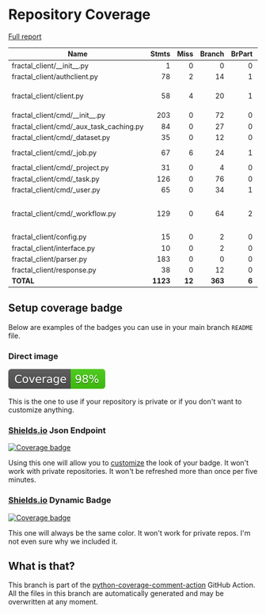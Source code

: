 # Repository Coverage

[Full report](https://htmlpreview.github.io/?https://github.com/fractal-analytics-platform/fractal-client/blob/python-coverage-comment-action-data/htmlcov/index.html)

| Name                                        |    Stmts |     Miss |   Branch |   BrPart |   Cover |   Missing |
|-------------------------------------------- | -------: | -------: | -------: | -------: | ------: | --------: |
| fractal\_client/\_\_init\_\_.py             |        1 |        0 |        0 |        0 |    100% |           |
| fractal\_client/authclient.py               |       78 |        2 |       14 |        1 |     97% |     82-83 |
| fractal\_client/client.py                   |       58 |        4 |       20 |        1 |     94% |132-134, 138 |
| fractal\_client/cmd/\_\_init\_\_.py         |      203 |        0 |       72 |        0 |    100% |           |
| fractal\_client/cmd/\_aux\_task\_caching.py |       84 |        0 |       27 |        0 |    100% |           |
| fractal\_client/cmd/\_dataset.py            |       35 |        0 |       12 |        0 |    100% |           |
| fractal\_client/cmd/\_job.py                |       67 |        6 |       24 |        1 |     92% |82-93, 121 |
| fractal\_client/cmd/\_project.py            |       31 |        0 |        4 |        0 |    100% |           |
| fractal\_client/cmd/\_task.py               |      126 |        0 |       76 |        0 |    100% |           |
| fractal\_client/cmd/\_user.py               |       65 |        0 |       34 |        1 |     99% |    38->47 |
| fractal\_client/cmd/\_workflow.py           |      129 |        0 |       64 |        2 |     99% |250->258, 289->297 |
| fractal\_client/config.py                   |       15 |        0 |        2 |        0 |    100% |           |
| fractal\_client/interface.py                |       10 |        0 |        2 |        0 |    100% |           |
| fractal\_client/parser.py                   |      183 |        0 |        0 |        0 |    100% |           |
| fractal\_client/response.py                 |       38 |        0 |       12 |        0 |    100% |           |
|                                   **TOTAL** | **1123** |   **12** |  **363** |    **6** | **99%** |           |


## Setup coverage badge

Below are examples of the badges you can use in your main branch `README` file.

### Direct image

[![Coverage badge](https://raw.githubusercontent.com/fractal-analytics-platform/fractal-client/python-coverage-comment-action-data/badge.svg)](https://htmlpreview.github.io/?https://github.com/fractal-analytics-platform/fractal-client/blob/python-coverage-comment-action-data/htmlcov/index.html)

This is the one to use if your repository is private or if you don't want to customize anything.

### [Shields.io](https://shields.io) Json Endpoint

[![Coverage badge](https://img.shields.io/endpoint?url=https://raw.githubusercontent.com/fractal-analytics-platform/fractal-client/python-coverage-comment-action-data/endpoint.json)](https://htmlpreview.github.io/?https://github.com/fractal-analytics-platform/fractal-client/blob/python-coverage-comment-action-data/htmlcov/index.html)

Using this one will allow you to [customize](https://shields.io/endpoint) the look of your badge.
It won't work with private repositories. It won't be refreshed more than once per five minutes.

### [Shields.io](https://shields.io) Dynamic Badge

[![Coverage badge](https://img.shields.io/badge/dynamic/json?color=brightgreen&label=coverage&query=%24.message&url=https%3A%2F%2Fraw.githubusercontent.com%2Ffractal-analytics-platform%2Ffractal-client%2Fpython-coverage-comment-action-data%2Fendpoint.json)](https://htmlpreview.github.io/?https://github.com/fractal-analytics-platform/fractal-client/blob/python-coverage-comment-action-data/htmlcov/index.html)

This one will always be the same color. It won't work for private repos. I'm not even sure why we included it.

## What is that?

This branch is part of the
[python-coverage-comment-action](https://github.com/marketplace/actions/python-coverage-comment)
GitHub Action. All the files in this branch are automatically generated and may be
overwritten at any moment.